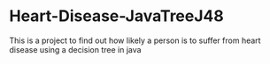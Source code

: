 # Heart-Disease-JavaTreeJ48
This is a project to find out how likely a person is to suffer from heart disease using a decision tree in java
